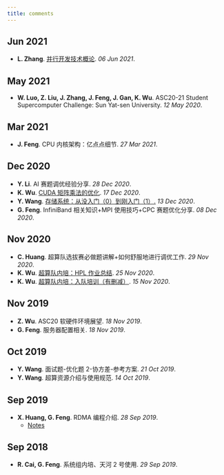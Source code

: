 ```yaml
---
title: comments
---
```


## Jun 2021

- **L. Zhang**. [并行开发技术概论](https://live.bilibili.com/h5/21906703). _06 Jun 2021_.

## May 2021

- **W. Luo, Z. Liu, J. Zhang, J. Feng, J. Gan, K. Wu**. ASC20-21 Student Supercomputer Challenge: Sun Yat-sen University. _12 May 2020_.

## Mar 2021

- **J. Feng**. CPU 内核架构：亿点点细节. _27 Mar 2021_.

## Dec 2020

- **Y. Li**. AI 赛题调优经验分享. _28 Dec 2020_.
- **K. Wu**. [CUDA 矩阵乘法的优化](https://wu-kan.cn/_posts/2019-12-13-CUDA%E7%9F%A9%E9%98%B5%E4%B9%98%E6%B3%95%E7%9A%84%E4%BC%98%E5%8C%96/). _17 Dec 2020_.
- **Y. Wang**. [存储系统：从没入门（0）到刚入门（1）.](https://www.yuque.com/wwyf/blog/dhoobh) _13 Dec 2020_.
- **G. Feng**. InfiniBand 相关知识+MPI 使用技巧+CPC 赛题优化分享. _08 Dec 2020_.

## Nov 2020

- **C. Huang**. 超算队选拔赛必做题讲解+如何舒服地进行调优工作. _29 Nov 2020_.
- **K. Wu**. [超算队内培：HPL 作业总结](https://wu-kan.cn/_posts/2020-11-25-%E8%B6%85%E7%AE%97%E9%98%9F%E5%86%85%E5%9F%B9-HPL%E4%BD%9C%E4%B8%9A%E6%80%BB%E7%BB%93/). _25 Nov 2020_.
- **K. Wu**. [超算队内培：入队培训（有删减）](https://wu-kan.cn/_posts/2020-11-15-%E8%B6%85%E7%AE%97%E9%98%9F%E5%86%85%E5%9F%B9-%E5%85%A5%E9%98%9F%E5%9F%B9%E8%AE%AD-%E6%9C%89%E5%88%A0%E5%87%8F/). _15 Nov 2020_.

## Nov 2019

- **Z. Wu**. ASC20 软硬件环境展望. _18 Nov 2019_.
- **G. Feng**. 服务器配置相关. _18 Nov 2019_.

## Oct 2019

- **Y. Wang**. 面试题-优化题 2-协方差-参考方案. _21 Oct 2019_.
- **Y. Wang**. 超算资源介绍与使用规范. _14 Oct 2019_.

## Sep 2019

- **X. Huang, G. Feng**. RDMA 编程介绍. _28 Sep 2019_.
  - [Notes](https://wu-kan.cn/_posts/2019-09-28-RDMA%E5%AD%A6%E4%B9%A0%E7%AC%94%E8%AE%B0/)

## Sep 2018

- **R. Cai, G. Feng**. 系统组内培、天河 2 号使用. _29 Sep 2019_.

